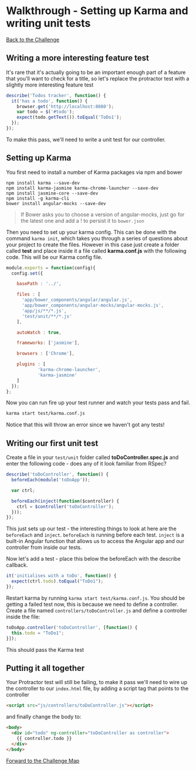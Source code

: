 # Walkthrough - Setting up Karma and writing unit tests

[Back to the Challenge](../10_karma.md)

## Writing a more interesting feature test

It's rare that it's actually going to be an important enough part of a feature
that you'll want to check for a title, so let's replace the protractor test with
a slightly more interesting feature test

```js
describe('Todos tracker', function() {
  it('has a todo', function() {
    browser.get('http://localhost:8080');
    var todo = $('#todo');
    expect(todo.getText()).toEqual('ToDo1');
  });
});
```

To make this pass, we'll need to write a unit test for our controller.

## Setting up Karma

You first need to install a number of Karma packages via npm and bower

```shell
npm install karma --save-dev
npm install karma-jasmine karma-chrome-launcher --save-dev
npm install jasmine-core --save-dev
npm install -g karma-cli
bower install angular-mocks --save-dev
```
> If Bower asks you to choose a version of angular-mocks, just go for the latest
> one and add a ! to persist it to `bower.json`

Then you need to set up your karma config. This can be done with the command `karma init`, which takes you through a series of questions about your project to create the files. However in this case just create a folder called **test** and place inside it a file called **karma.conf.js** with the following code. This will be our Karma config file.

```js
module.exports = function(config){
  config.set({

    basePath : '../',

    files : [
      'app/bower_components/angular/angular.js',
      'app/bower_components/angular-mocks/angular-mocks.js',
      'app/js/**/*.js',
      'test/unit/**/*.js'
    ],

    autoWatch : true,

    frameworks: ['jasmine'],

    browsers : ['Chrome'],

    plugins : [
            'karma-chrome-launcher',
            'karma-jasmine'
    ]
  });
};
```

Now you can run fire up your test runner and watch your tests pass and fail.

```bash
karma start test/karma.conf.js
```

Notice that this will throw an error since we haven't got any tests!

## Writing our first unit test

Create a file in your `test/unit` folder called **toDoController.spec.js** and enter the following code - does any of it look familiar from RSpec?

```js
describe('toDoController', function() {
  beforeEach(module('toDoApp'));

  var ctrl;

  beforeEach(inject(function($controller) {
    ctrl = $controller('toDoController');
  }));
});
```

This just sets up our test - the interesting things to look at here are the `beforeEach` and `inject`. `beforeEach` is running before each test. `inject` is a built-in Angular function that allows us to access the Angular app and our controller from inside our tests.

Now let's add a test - place this below the beforeEach with the describe callback.

```js
it('initialises with a toDo', function() {
  expect(ctrl.todo).toEqual("ToDo1");
});
```

Restart karma by running `karma start test/karma.conf.js`. You should be getting a failed test now, this is because we need to define a controller. Create a file named `controllers/toDoController.js` and define a controller inside the file:

```js
toDoApp.controller('toDoController', [function() {
  this.todo = "ToDo1";
}]);
```

This should pass the Karma test

## Putting it all together

Your Protractor test will still be failing, to make it pass we'll need to wire
up the controller to our `index.html` file, by adding a script tag that points
to the controller

```html
<script src="js/controllers/toDoController.js"></script>
```

and finally change the body to:

```html
<body>
  <div id="todo" ng-controller="toDoController as controller">
    {{ controller.todo }}
  </div>
</body>
```

[Forward to the Challenge Map](../00_challenge_map.md)
